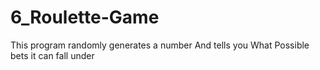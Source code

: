 # 6_Roulette-Game
This program randomly generates a number And tells you What Possible bets it can fall under 
